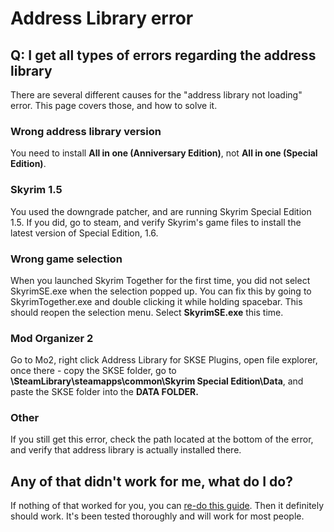 # Address Library error

## Q: I get all types of errors regarding the address library

There are several different causes for the "address library not loading" error. This page covers those, and how to solve it.

### Wrong address library version

You need to install **All in one (Anniversary Edition)**, not **All in one (Special Edition)**.

### Skyrim 1.5

You used the downgrade patcher, and are running Skyrim Special Edition 1.5. If you did, go to steam, and verify Skyrim's game files to install the latest version of Special Edition, 1.6.

### Wrong game selection

When you launched Skyrim Together for the first time, you did not select SkyrimSE.exe when the selection popped up. You can fix this by going to SkyrimTogether.exe and double clicking it while holding spacebar. This should reopen the selection menu. Select **SkyrimSE.exe** this time.

### **Mod Organizer 2**

Go to Mo2, right click Address Library for SKSE Plugins, open file explorer, once there - copy the SKSE folder, go to **\SteamLibrary\steamapps\common\Skyrim Special Edition\Data**, and paste the SKSE folder into the **DATA FOLDER.**

### Other

If you still get this error, check the path located at the bottom of the error, and verify that address library is actually installed there.

## Any of that didn't work for me, what do I do?

If nothing of that worked for you, you can [re-do this guide](../getting-started.md). Then it definitely should work. It's been tested thoroughly and will work for most people.
